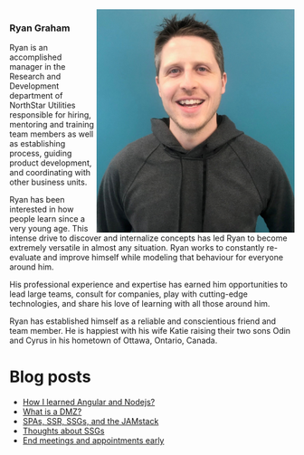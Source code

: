<img align="right" src="https://github.com/ryanroundhouse/ryanroundhouse/blob/master/rg%20harris.jpg" alt="Ryan Graham professional photo" width=350px/>

### Ryan Graham
Ryan is an accomplished manager in the Research and Development department of NorthStar Utilities responsible for hiring, mentoring and training team members as well as establishing process, guiding product development, and coordinating with other business units.

Ryan has been interested in how people learn since a very young age.  This intense drive to discover and internalize concepts has led Ryan to become extremely versatile in almost any situation.  Ryan works to constantly re-evaluate and improve himself while modeling that behaviour for everyone around him.

His professional experience and expertise has earned him opportunities to lead large teams, consult for companies, play with cutting-edge technologies, and share his love of learning with all those around him.

Ryan has established himself as a reliable and conscientious friend and team member.  He is happiest with his wife Katie raising their two sons Odin and Cyrus in his hometown of Ottawa, Ontario, Canada. 

# Blog posts
<!-- BLOG-POST-LIST:START -->
- [How I learned Angular and Nodejs?](https://blog.ryangraham.ca/posts/2020/how-i-learned-angular/)
- [What is a DMZ?](https://blog.ryangraham.ca/posts/2020/what-is-a-dmz/)
- [SPAs, SSR, SSGs, and the JAMstack](https://blog.ryangraham.ca/posts/2020/spas-ssr-ssgs-and-the-jamstack/)
- [Thoughts about SSGs](https://blog.ryangraham.ca/posts/2020/thoughts-about-ssgs/)
- [End meetings and appointments early](https://blog.ryangraham.ca/posts/2019/end-meetings-and-appointments-early/)
<!-- BLOG-POST-LIST:END -->